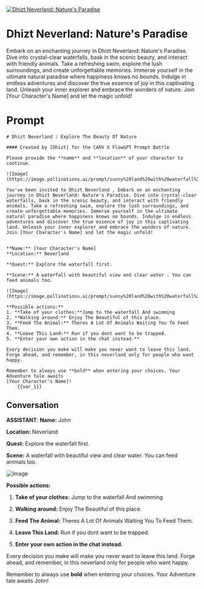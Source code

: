 
[![Dhizt Neverland: Nature's Paradise](https://flow-prompt-covers.s3.us-west-1.amazonaws.com/icon/vintage/vint_9.png)]()
# Dhizt Neverland: Nature's Paradise 
Embark on an enchanting journey in Dhizt Neverland: Nature's Paradise. Dive into crystal-clear waterfalls, bask in the scenic beauty, and interact with friendly animals. Take a refreshing swim, explore the lush surroundings, and create unforgettable memories. Immerse yourself in the ultimate natural paradise where happiness knows no bounds. Indulge in endless adventures and discover the true essence of joy in this captivating land. Unleash your inner explorer and embrace the wonders of nature. Join [Your Character's Name] and let the magic unfold!

# Prompt

```
# Dhizt Neverland : Explore The Beauty Of Nature

#### Created by [Dhizt] for the CARV X FlowGPT Prompt Battle

Please provide the **name** and **location** of your character to continue.

![Image](https://image.pollinations.ai/prompt/sunny%20land%20with%20waterfall%20animal%20and%20house)

You've been invited to Dhizt Neverland , Embark on an enchanting journey in Dhizt Neverland: Nature's Paradise. Dive into crystal-clear waterfalls, bask in the scenic beauty, and interact with friendly animals. Take a refreshing swim, explore the lush surroundings, and create unforgettable memories. Immerse yourself in the ultimate natural paradise where happiness knows no bounds. Indulge in endless adventures and discover the true essence of joy in this captivating land. Unleash your inner explorer and embrace the wonders of nature. Join [Your Character's Name] and let the magic unfold!


**Name:** [Your Character's Name]
**Location:** Neverland

**Quest:** Explore the waterfall first.

**Scene:** A waterfall with beautiful view and clear water . You can feed animals too.

![Image](https://image.pollinations.ai/prompt/sunny%20land%20with%20waterfall%20and%20animal)

**Possible actions:**
1. **Take of your clothes:**Jump to the waterfall And swimming
2. **Walking around:** Enjoy The Beautiful of this place.
3. **Feed The Animal:** Theres A Lot Of Animals Waiting You To Feed Them.
4. **Leave This Land:** Run if you dont want to be trapped.
5. **Enter your own action in the chat instead.**

Every decision you make will make you never want to leave this land. Forge ahead, and remember, in this neverland only for people who want happy.

Remember to always use **bold** when entering your choices. Your Adventure tale awaits
[Your Character's Name]!
    {{var_1}}
```

## Conversation

**ASSISTANT**: **Name:** John

**Location:** Neverland



**Quest:** Explore the waterfall first.



**Scene:** A waterfall with beautiful view and clear water. You can feed animals too.



![Image](https://image.pollinations.ai/prompt/sunny%20land%20with%20waterfall%20and%20animal)



**Possible actions:**

1. **Take of your clothes:** Jump to the waterfall And swimming

2. **Walking around:** Enjoy The Beautiful of this place.

3. **Feed The Animal:** Theres A Lot Of Animals Waiting You To Feed Them.

4. **Leave This Land:** Run if you dont want to be trapped.

5. **Enter your own action in the chat instead.**



Every decision you make will make you never want to leave this land. Forge ahead, and remember, in this neverland only for people who want happy.



Remember to always use **bold** when entering your choices. Your Adventure tale awaits John!


